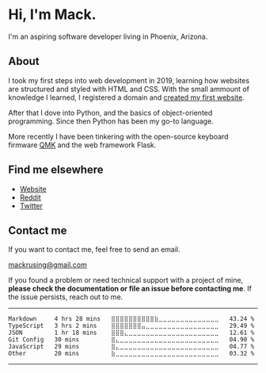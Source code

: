 # Hi, I'm Mack.

I'm an aspiring software developer living in Phoenix, Arizona.

## About

I took my first steps into web development in 2019, learning how websites are structured and styled with HTML and CSS. With the small ammount of knowledge I learned, I registered a domain and [created my first website](https://github.com/mackrusing/mackrusing.github.io/tree/e34465a56cfd279c10adcbb16e8fee9d203c9e87).

After that I dove into Python, and the basics of object-oriented programming. Since then Python has been my go-to language.

More recently I have been tinkering with the open-source keyboard firmware [QMK](https://qmk.fm/) and the web framework Flask.

## Find me elsewhere

- [Website](https://mackrusing.com)
- [Reddit](https://reddit.com/u/mackrusing)
- [Twitter](https://twitter.com/mackrusing)

## Contact me

If you want to contact me, feel free to send an email.

[mackrusing@gmail.com](mailto:mackrusing@gmail.com)

If you found a problem or need technical support with a project of mine, **please check the documentation or file an issue before contacting me**. If the issue persists, reach out to me.

---

<!--START_SECTION:waka-->

```text
Markdown     4 hrs 28 mins   ⣿⣿⣿⣿⣿⣿⣿⣿⣿⣿⣷⣀⣀⣀⣀⣀⣀⣀⣀⣀⣀⣀⣀⣀⣀   43.24 %
TypeScript   3 hrs 2 mins    ⣿⣿⣿⣿⣿⣿⣿⣤⣀⣀⣀⣀⣀⣀⣀⣀⣀⣀⣀⣀⣀⣀⣀⣀⣀   29.49 %
JSON         1 hr 18 mins    ⣿⣿⣿⣄⣀⣀⣀⣀⣀⣀⣀⣀⣀⣀⣀⣀⣀⣀⣀⣀⣀⣀⣀⣀⣀   12.61 %
Git Config   30 mins         ⣿⣄⣀⣀⣀⣀⣀⣀⣀⣀⣀⣀⣀⣀⣀⣀⣀⣀⣀⣀⣀⣀⣀⣀⣀   04.90 %
JavaScript   29 mins         ⣿⣄⣀⣀⣀⣀⣀⣀⣀⣀⣀⣀⣀⣀⣀⣀⣀⣀⣀⣀⣀⣀⣀⣀⣀   04.77 %
Other        20 mins         ⣷⣀⣀⣀⣀⣀⣀⣀⣀⣀⣀⣀⣀⣀⣀⣀⣀⣀⣀⣀⣀⣀⣀⣀⣀   03.32 %
```

<!--END_SECTION:waka-->

---
